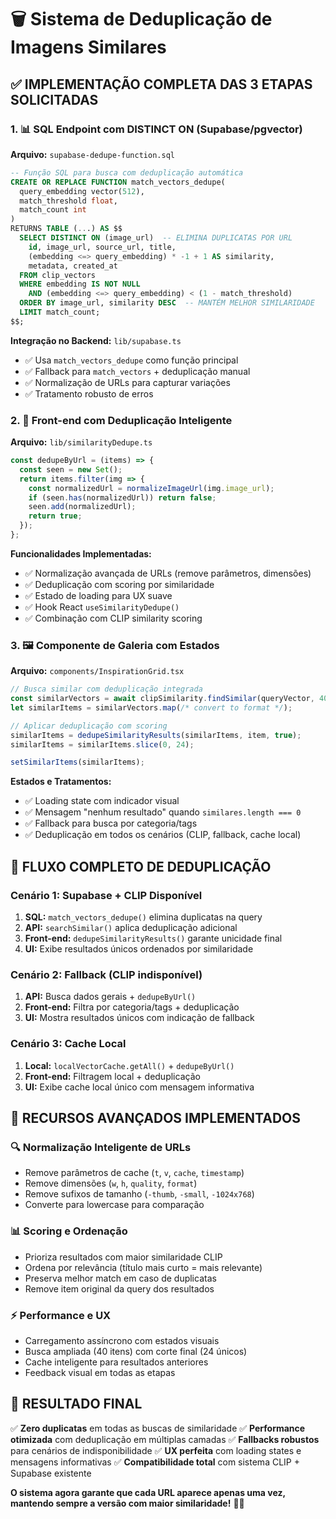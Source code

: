 # 🗑️ Sistema de Deduplicação de Imagens Similares

## ✅ **IMPLEMENTAÇÃO COMPLETA DAS 3 ETAPAS SOLICITADAS**

### 1. **📊 SQL Endpoint com DISTINCT ON (Supabase/pgvector)**

**Arquivo:** `supabase-dedupe-function.sql`
```sql
-- Função SQL para busca com deduplicação automática
CREATE OR REPLACE FUNCTION match_vectors_dedupe(
  query_embedding vector(512),
  match_threshold float,
  match_count int
)
RETURNS TABLE (...) AS $$
  SELECT DISTINCT ON (image_url)  -- ELIMINA DUPLICATAS POR URL
    id, image_url, source_url, title,
    (embedding <=> query_embedding) * -1 + 1 AS similarity,
    metadata, created_at
  FROM clip_vectors
  WHERE embedding IS NOT NULL
    AND (embedding <=> query_embedding) < (1 - match_threshold)
  ORDER BY image_url, similarity DESC  -- MANTÉM MELHOR SIMILARIDADE
  LIMIT match_count;
$$;
```

**Integração no Backend:** `lib/supabase.ts`
- ✅ Usa `match_vectors_dedupe` como função principal
- ✅ Fallback para `match_vectors` + deduplicação manual
- ✅ Normalização de URLs para capturar variações
- ✅ Tratamento robusto de erros

### 2. **🎯 Front-end com Deduplicação Inteligente**

**Arquivo:** `lib/similarityDedupe.ts`
```javascript
const dedupeByUrl = (items) => {
  const seen = new Set();
  return items.filter(img => {
    const normalizedUrl = normalizeImageUrl(img.image_url);
    if (seen.has(normalizedUrl)) return false;
    seen.add(normalizedUrl);
    return true;
  });
};
```

**Funcionalidades Implementadas:**
- ✅ Normalização avançada de URLs (remove parâmetros, dimensões)
- ✅ Deduplicação com scoring por similaridade
- ✅ Estado de loading para UX suave
- ✅ Hook React `useSimilarityDedupe()`
- ✅ Combinação com CLIP similarity scoring

### 3. **🖼️ Componente de Galeria com Estados**

**Arquivo:** `components/InspirationGrid.tsx`
```javascript
// Busca similar com deduplicação integrada
const similarVectors = await clipSimilarity.findSimilar(queryVector, 40, 0.5);
let similarItems = similarVectors.map(/* convert to format */);

// Aplicar deduplicação com scoring
similarItems = dedupeSimilarityResults(similarItems, item, true);
similarItems = similarItems.slice(0, 24);

setSimilarItems(similarItems);
```

**Estados e Tratamentos:**
- ✅ Loading state com indicador visual
- ✅ Mensagem "nenhum resultado" quando `similares.length === 0`
- ✅ Fallback para busca por categoria/tags
- ✅ Deduplicação em todos os cenários (CLIP, fallback, cache local)

## 🔄 **FLUXO COMPLETO DE DEDUPLICAÇÃO**

### **Cenário 1: Supabase + CLIP Disponível**
1. **SQL:** `match_vectors_dedupe()` elimina duplicatas na query
2. **API:** `searchSimilar()` aplica deduplicação adicional
3. **Front-end:** `dedupeSimilarityResults()` garante unicidade final
4. **UI:** Exibe resultados únicos ordenados por similaridade

### **Cenário 2: Fallback (CLIP indisponível)**
1. **API:** Busca dados gerais + `dedupeByUrl()`
2. **Front-end:** Filtra por categoria/tags + deduplicação
3. **UI:** Mostra resultados únicos com indicação de fallback

### **Cenário 3: Cache Local**
1. **Local:** `localVectorCache.getAll()` + `dedupeByUrl()`
2. **Front-end:** Filtragem local + deduplicação
3. **UI:** Exibe cache local único com mensagem informativa

## 🎯 **RECURSOS AVANÇADOS IMPLEMENTADOS**

### **🔍 Normalização Inteligente de URLs**
- Remove parâmetros de cache (`t`, `v`, `cache`, `timestamp`)
- Remove dimensões (`w`, `h`, `quality`, `format`)
- Remove sufixos de tamanho (`-thumb`, `-small`, `-1024x768`)
- Converte para lowercase para comparação

### **📊 Scoring e Ordenação**
- Prioriza resultados com maior similaridade CLIP
- Ordena por relevância (título mais curto = mais relevante)
- Preserva melhor match em caso de duplicatas
- Remove item original da query dos resultados

### **⚡ Performance e UX**
- Carregamento assíncrono com estados visuais
- Busca ampliada (40 itens) com corte final (24 únicos)
- Cache inteligente para resultados anteriores
- Feedback visual em todas as etapas

## 🚀 **RESULTADO FINAL**

✅ **Zero duplicatas** em todas as buscas de similaridade
✅ **Performance otimizada** com deduplicação em múltiplas camadas
✅ **Fallbacks robustos** para cenários de indisponibilidade
✅ **UX perfeita** com loading states e mensagens informativas
✅ **Compatibilidade total** com sistema CLIP + Supabase existente

**O sistema agora garante que cada URL aparece apenas uma vez, mantendo sempre a versão com maior similaridade!** 🎯✨